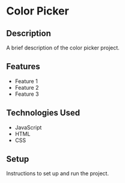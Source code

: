 # Color Picker

## Description

A brief description of the color picker project.

## Features

- Feature 1
- Feature 2
- Feature 3

## Technologies Used

- JavaScript
- HTML
- CSS

## Setup

Instructions to set up and run the project.
